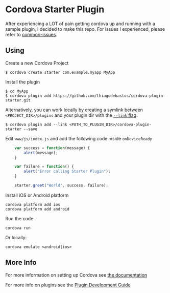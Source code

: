 # Cordova Starter Plugin

After experiencing a LOT of pain getting cordova up and running with a sample plugin, I decided to make this repo.
For issues I experienced, please refer to [common-issues](common-issues.md).

## Using

Create a new Cordova Project

    $ cordova create starter com.example.myapp MyApp

Install the plugin

    $ cd MyApp
    $ cordova plugin add https://github.com/thiagodebastos/cordova-plugin-starter.git

Alternatively, you can work locally by creating a symlink between `<PROJECT_DIR>/plugins` and your plugin dir with the [`--link` flag](https://cordova.apache.org/docs/en/latest/reference/cordova-cli/#cordova-plugin-command).

    $ cordova plugin add --link <PATH_TO_PLUGIN_DIR>/cordova-plugin-starter --save


Edit `www/js/index.js` and add the following code inside `onDeviceReady`

```js
    var success = function(message) {
        alert(message);
    }

    var failure = function() {
        alert("Error calling Starter Plugin");
    }

    starter.greet("World", success, failure);
```

Install iOS or Android platform

    cordova platform add ios
    cordova platform add android

Run the code

    cordova run

Or locally:

    cordova emulate <android|ios>

## More Info

For more information on setting up Cordova see [the documentation](http://cordova.apache.org/docs/en/latest/guide/cli/index.html)

For more info on plugins see the [Plugin Development Guide](http://cordova.apache.org/docs/en/latest/guide/hybrid/plugins/index.html)
